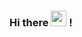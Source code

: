 ### Hi there <img src="https://user-images.githubusercontent.com/45849681/175879445-8560f10c-7d65-42b0-9402-4d32c5168ed6.gif" width="25" height="25"> !



<!--
**Cydd7/Cydd7** is a ✨ _special_ ✨ repository because its `README.md` (this file) appears on your GitHub profile.

Here are some ideas to get you started:

- 🔭 I’m currently working on ...
- 🌱 I’m currently learning ...
- 👯 I’m looking to collaborate on ...
- 🤔 I’m looking for help with ...
- 💬 Ask me about ...
- 📫 How to reach me: ...
- 😄 Pronouns: ...
- ⚡ Fun fact: ...
-->

